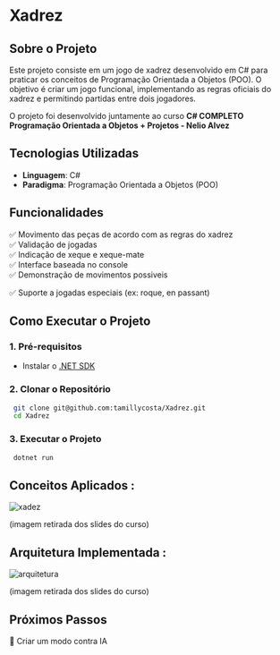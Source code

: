 # Xadrez

## Sobre o Projeto
Este projeto consiste em um jogo de xadrez desenvolvido em C# para praticar os conceitos de Programação Orientada a Objetos (POO). O objetivo é criar um jogo funcional, implementando as regras oficiais do xadrez e permitindo partidas entre dois jogadores.

O projeto foi desenvolvido juntamente ao curso **C# COMPLETO Programação Orientada a Objetos + Projetos - Nelio Alvez**

## Tecnologias Utilizadas
- **Linguagem**: C#
- **Paradigma**: Programação Orientada a Objetos (POO)

## Funcionalidades
✅ Movimento das peças de acordo com as regras do xadrez  
✅ Validação de jogadas  
✅ Indicação de xeque e xeque-mate  
✅ Interface baseada no console  
✅ Demonstração de movimentos possiveis

✅ Suporte a jogadas especiais (ex: roque, en passant) 


## Como Executar o Projeto
### 1. Pré-requisitos
- Instalar o [.NET SDK](https://dotnet.microsoft.com/en-us/download)

### 2. Clonar o Repositório
```sh
 git clone git@github.com:tamillycosta/Xadrez.git
 cd Xadrez
```

### 3. Executar o Projeto
```sh
 dotnet run
```


## Conceitos Aplicados :

![xadez](https://github.com/user-attachments/assets/4f920d2c-cf41-4011-b08e-9823660dda9c)

(imagem retirada dos slides do curso)


## Arquitetura Implementada :

![arquitetura](https://github.com/user-attachments/assets/a6fac24f-b4e0-4f88-91a8-a0b02a771bfa)

(imagem retirada dos slides do curso)

## Próximos Passos
🔹 Criar um modo contra IA  



